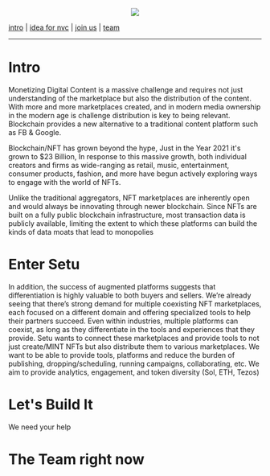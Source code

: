 <p align="center">
  <img src="https://gawshindes.github.io/assets/img/logo.png">
</p>

[intro](#intro) | [idea for nvc](#enter-setu) | [join us](#lets-build-it) | [team](#the-team-right-now)

___

# Intro

Monetizing Digital Content is a massive challenge and requires not just understanding of the marketplace but also the distribution of the content. With more and more marketplaces created, and in modern media ownership in the modern age is challenge distribution is key to being relevant. Blockchain provides a new alternative to a traditional content platform such as FB & Google. 

Blockchain/NFT has grown beyond the hype, Just in the Year 2021 it's grown to $23 Billion, In response to this massive growth, both individual creators and firms as wide-ranging as retail, music, entertainment, consumer products, fashion, and more have begun actively exploring ways to engage with the world of NFTs.

Unlike the traditional aggregators, NFT marketplaces are inherently open and would always be innovating through newer blockchain. Since NFTs are built on a fully public blockchain
infrastructure, most transaction data is publicly available, limiting the extent to which these platforms can build the kinds of data moats that lead to monopolies

# Enter Setu

In addition, the success of augmented platforms suggests that differentiation is highly valuable to both buyers and sellers. We’re already seeing that there’s strong demand for multiple coexisting NFT marketplaces, each focused on a different domain and offering specialized tools to help their partners succeed. Even within industries, multiple platforms can coexist, as long as they differentiate in the tools and experiences that they provide. Setu wants to connect these marketplaces and provide tools to not just create/MINT NFTs but also distribute them to various marketplaces. We want to be able to provide tools, platforms and reduce the burden of publishing, dropping/scheduling, running campaigns, collaborating, etc. We aim to provide analytics, engagement, and token diversity (Sol, ETH, Tezos)

# Let's Build It

We need your help

# The Team right now
